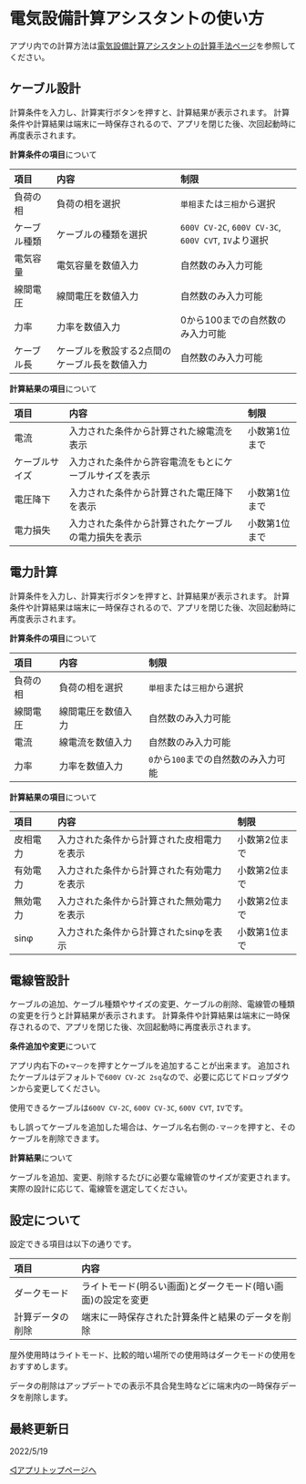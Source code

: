 # 電気設備計算アシスタントの使い方

アプリ内での計算方法は[電気設備計算アシスタントの計算手法ページ](method.md)を参照してください。



## ケーブル設計

計算条件を入力し、計算実行ボタンを押すと、計算結果が表示されます。
計算条件や計算結果は端末に一時保存されるので、アプリを閉じた後、次回起動時に再度表示されます。

**計算条件の項目**について

|項目|内容|制限|
|:--|:--|:--|
|負荷の相|負荷の相を選択|`単相`または`三相`から選択|
|ケーブル種類|ケーブルの種類を選択|`600V CV-2C`, `600V CV-3C`, `600V CVT`, `IV`より選択|
|電気容量|電気容量を数値入力|自然数のみ入力可能|
|線間電圧|線間電圧を数値入力|自然数のみ入力可能|
|力率|力率を数値入力|0から100までの自然数のみ入力可能|
|ケーブル長|ケーブルを敷設する2点間のケーブル長を数値入力|自然数のみ入力可能|

**計算結果の項目**について

|項目|内容|制限|
|:--|:--|:--|
|電流|入力された条件から計算された線電流を表示|小数第1位まで|
|ケーブルサイズ|入力された条件から許容電流をもとにケーブルサイズを表示||
|電圧降下|入力された条件から計算された電圧降下を表示|小数第1位まで|
|電力損失|入力された条件から計算されたケーブルの電力損失を表示|小数第1位まで|



## 電力計算

計算条件を入力し、計算実行ボタンを押すと、計算結果が表示されます。
計算条件や計算結果は端末に一時保存されるので、アプリを閉じた後、次回起動時に再度表示されます。

**計算条件の項目**について

|項目|内容|制限|
|:--|:--|:--|
|負荷の相|負荷の相を選択|`単相`または`三相`から選択|
|線間電圧|線間電圧を数値入力|自然数のみ入力可能|
|電流|線電流を数値入力|自然数のみ入力可能|
|力率|力率を数値入力|`0`から`100`までの自然数のみ入力可能|

**計算結果の項目**について

|項目|内容|制限|
|:--|:--|:--|
|皮相電力|入力された条件から計算された皮相電力を表示|小数第2位まで|
|有効電力|入力された条件から計算された有効電力を表示|小数第2位まで|
|無効電力|入力された条件から計算された無効電力を表示|小数第2位まで|
|sinφ|入力された条件から計算されたsinφを表示|小数第1位まで|



## 電線管設計

ケーブルの追加、ケーブル種類やサイズの変更、ケーブルの削除、電線管の種類の変更を行うと計算結果が表示されます。
計算条件や計算結果は端末に一時保存されるので、アプリを閉じた後、次回起動時に再度表示されます。

**条件追加や変更**について

アプリ内右下の`+マーク`を押すとケーブルを追加することが出来ます。
追加されたケーブルはデフォルトで`600V CV-2C 2sq`なので、必要に応じてドロップダウンから変更してください。

使用できるケーブルは`600V CV-2C`, `600V CV-3C`, `600V CVT`, `IV`です。

もし誤ってケーブルを追加した場合は、ケーブル名右側の`-マーク`を押すと、そのケーブルを削除できます。


**計算結果**について

ケーブルを追加、変更、削除するたびに必要な電線管のサイズが変更されます。
実際の設計に応じて、電線管を選定してください。



## 設定について

設定できる項目は以下の通りです。

|項目|内容|
|:--|:--|
|ダークモード|ライトモード(明るい画面)とダークモード(暗い画面)の設定を変更|
|計算データの削除|端末に一時保存された計算条件と結果のデータを削除|

屋外使用時はライトモード、比較的暗い場所での使用時はダークモードの使用をおすすめします。

データの削除はアップデートでの表示不具合発生時などに端末内の一時保存データを削除します。




## 最終更新日

2022/5/19

[◁アプリトップページへ](./home.md)
